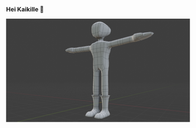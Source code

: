 ### Hei Kaikille 👋

<img src="https://raw.githubusercontent.com/Zot-Lar/Zot-Lar/master/First_Char.png" width="700">
<!-- <img src="https://raw.githubusercontent.com/Zot-Lar/Zot-Lar/master/RR5.png" width="700"> -->
<!-- <img src="https://raw.githubusercontent.com/Zot-Lar/Zot-Lar/master/Marmoset Render 1_005 Huevete.png" width="700"> -->
<!-- <img src="https://raw.githubusercontent.com/Zot-Lar/Zot-Lar/master/Aaron_Lara RR VI.png" width="700"> -->



<!--
**Zot-Lar/Zot-Lar** is a ✨ _special_ ✨ repository because its `README.md` (this file) appears on your GitHub profile.

Here are some ideas to get you started:

- 🔭 I’m currently working on ...
- 🌱 I’m currently learning ...
- 👯 I’m looking to collaborate on ...
- 🤔 I’m looking for help with ...
- 💬 Ask me about ...
- 📫 How to reach me: ...
- 😄 Pronouns: ...
- ⚡ Fun fact: ...
-->
